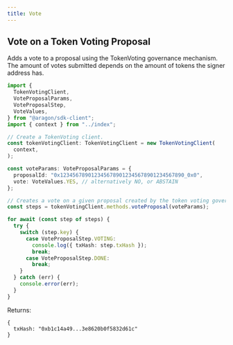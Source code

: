 ```yaml
---
title: Vote
---
```


## Vote on a Token Voting Proposal

Adds a vote to a proposal using the TokenVoting governance mechanism.
The amount of votes submitted depends on the amount of tokens the signer address has.

```ts
import {
  TokenVotingClient,
  VoteProposalParams,
  VoteProposalStep,
  VoteValues,
} from "@aragon/sdk-client";
import { context } from "../index";

// Create a TokenVoting client.
const tokenVotingClient: TokenVotingClient = new TokenVotingClient(
  context,
);

const voteParams: VoteProposalParams = {
  proposalId: "0x1234567890123456789012345678901234567890_0x0",
  vote: VoteValues.YES, // alternatively NO, or ABSTAIN
};

// Creates a vote on a given proposal created by the token voting governance mechanism.
const steps = tokenVotingClient.methods.voteProposal(voteParams);

for await (const step of steps) {
  try {
    switch (step.key) {
      case VoteProposalStep.VOTING:
        console.log({ txHash: step.txHash });
        break;
      case VoteProposalStep.DONE:
        break;
    }
  } catch (err) {
    console.error(err);
  }
}
```


Returns:
```tsx
{
  txHash: "0xb1c14a49...3e8620b0f5832d61c"
}
```